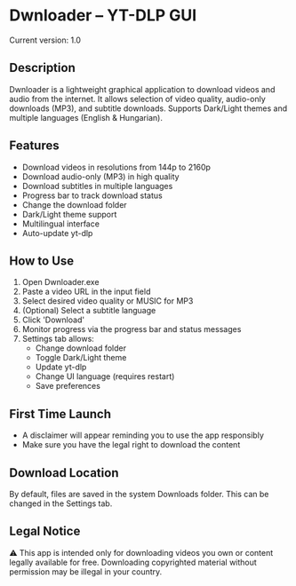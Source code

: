 Dwnloader – YT-DLP GUI
===================================

Current version: 1.0

Description
-----------
Dwnloader is a lightweight graphical application to download videos and audio from the internet.
It allows selection of video quality, audio-only downloads (MP3), and subtitle downloads.
Supports Dark/Light themes and multiple languages (English & Hungarian).

Features
--------
- Download videos in resolutions from 144p to 2160p
- Download audio-only (MP3) in high quality
- Download subtitles in multiple languages
- Progress bar to track download status
- Change the download folder
- Dark/Light theme support
- Multilingual interface
- Auto-update yt-dlp

How to Use
----------
1. Open Dwnloader.exe
2. Paste a video URL in the input field
3. Select desired video quality or MUSIC for MP3
4. (Optional) Select a subtitle language
5. Click 'Download'
6. Monitor progress via the progress bar and status messages
7. Settings tab allows:
   - Change download folder
   - Toggle Dark/Light theme
   - Update yt-dlp
   - Change UI language (requires restart)
   - Save preferences

First Time Launch
-----------------
- A disclaimer will appear reminding you to use the app responsibly
- Make sure you have the legal right to download the content

Download Location
-----------------
By default, files are saved in the system Downloads folder.
This can be changed in the Settings tab.

Legal Notice
------------
⚠️ This app is intended only for downloading videos you own or content legally available for free.
Downloading copyrighted material without permission may be illegal in your country.

